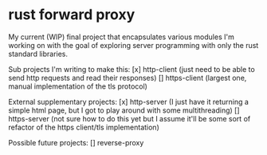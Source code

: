# rust forward proxy

My current (WIP) final project that encapsulates various modules I'm working on with the goal of exploring server programming with only the rust standard libraries.

Sub projects I'm writing to make this:
[x] http-client (just need to be able to send http requests and read their responses)
[] https-client (largest one, manual implementation of the tls protocol)

External supplementary projects:
[x] http-server (I just have it returning a simple html page, but I got to play around with some multithreading)
[] https-server (not sure how to do this yet but I assume it'll be some sort of refactor of the https client/tls implementation)

Possible future projects:
[] reverse-proxy 
